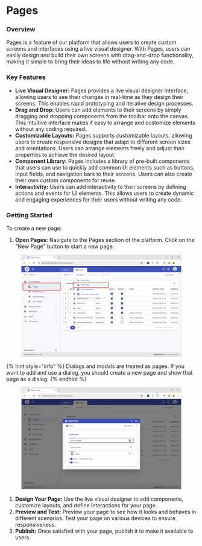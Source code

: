 # Pages

### Overview

Pages is a feature of our platform that allows users to create custom screens and interfaces using a live visual designer. With Pages, users can easily design and build their own screens with drag-and-drop functionality, making it simple to bring their ideas to life without writing any code.

### Key Features

* **Live Visual Designer:** Pages provides a live visual designer interface, allowing users to see their changes in real-time as they design their screens. This enables rapid prototyping and iterative design processes.
* **Drag and Drop:** Users can add elements to their screens by simply dragging and dropping components from the toolbar onto the canvas. This intuitive interface makes it easy to arrange and customize elements without any coding required.
* **Customizable Layouts:** Pages supports customizable layouts, allowing users to create responsive designs that adapt to different screen sizes and orientations. Users can arrange elements freely and adjust their properties to achieve the desired layout.
* **Component Library:** Pages includes a library of pre-built components that users can use to quickly add common UI elements such as buttons, input fields, and navigation bars to their screens. Users can also create their own custom components for reuse.
* **Interactivity:** Users can add interactivity to their screens by defining actions and events for UI elements. This allows users to create dynamic and engaging experiences for their users without writing any code.

### Getting Started

To create a new page:

1. **Open Pages:** Navigate to the Pages section of the platform. Click on the "New Page" button to start a new page.

<figure><img src="../../.gitbook/assets/image (103).png" alt=""><figcaption></figcaption></figure>

{% hint style="info" %}
Dialogs and modals are treated as pages. If you want to add and use a dialog, you should create a new page and show that page as a dialog.
{% endhint %}

<figure><img src="../../.gitbook/assets/image (104).png" alt=""><figcaption></figcaption></figure>

1. **Design Your Page:** Use the live visual designer to add components, customize layouts, and define interactions for your page.
2. **Preview and Test:** Preview your page to see how it looks and behaves in different scenarios. Test your page on various devices to ensure responsiveness.
3. **Publish:** Once satisfied with your page, publish it to make it available to users.
